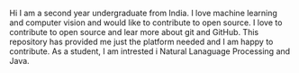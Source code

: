Hi I am a second year undergraduate from India. I love machine learning and computer vision and would like to contribute to open source.
I love to contribute to open source and lear more about git and GitHub.
This repository has provided me just the platform needed and I am happy to contribute.
As a student, I am intrested i Natural Lanaguage Processing and Java.

